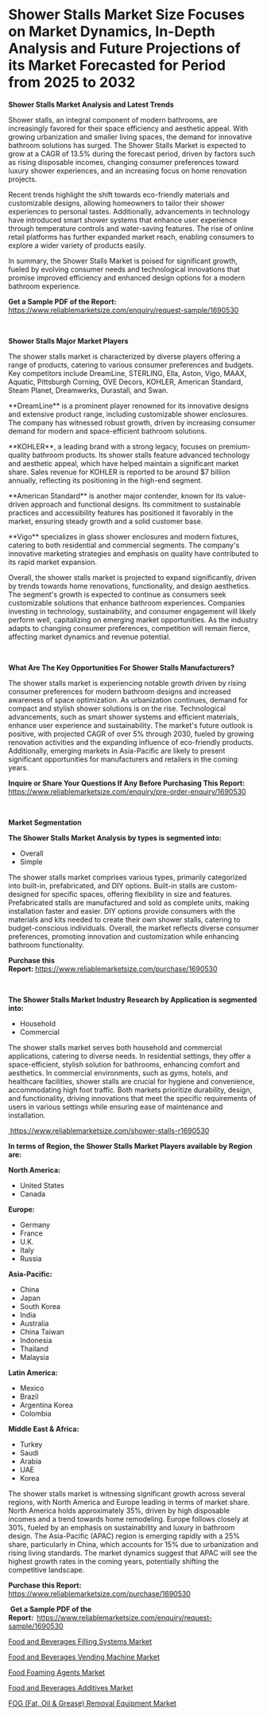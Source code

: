 <p><h1>Shower Stalls Market Size Focuses on Market Dynamics, In-Depth Analysis and Future Projections of its Market Forecasted for Period from 2025 to 2032</h1></p><p><strong>Shower Stalls Market Analysis and Latest Trends</strong></p>
<p><p>Shower stalls, an integral component of modern bathrooms, are increasingly favored for their space efficiency and aesthetic appeal. With growing urbanization and smaller living spaces, the demand for innovative bathroom solutions has surged. The Shower Stalls Market is expected to grow at a CAGR of 13.5% during the forecast period, driven by factors such as rising disposable incomes, changing consumer preferences toward luxury shower experiences, and an increasing focus on home renovation projects.</p><p>Recent trends highlight the shift towards eco-friendly materials and customizable designs, allowing homeowners to tailor their shower experiences to personal tastes. Additionally, advancements in technology have introduced smart shower systems that enhance user experience through temperature controls and water-saving features. The rise of online retail platforms has further expanded market reach, enabling consumers to explore a wider variety of products easily.</p><p>In summary, the Shower Stalls Market is poised for significant growth, fueled by evolving consumer needs and technological innovations that promise improved efficiency and enhanced design options for a modern bathroom experience.</p></p>
<p><strong>Get a Sample PDF of the Report:&nbsp;</strong> <a href="https://www.reliablemarketsize.com/enquiry/request-sample/1690530?utm_campaign=1836&utm_medium=2&utm_source=Github&utm_content=ia&utm_term=06012025&utm_id=shower-stalls">https://www.reliablemarketsize.com/enquiry/request-sample/1690530</a></p>
<p>&nbsp;</p>
<p><strong>Shower Stalls Major Market Players</strong></p>
<p><p>The shower stalls market is characterized by diverse players offering a range of products, catering to various consumer preferences and budgets. Key competitors include DreamLine, STERLING, Ella, Aston, Vigo, MAAX, Aquatic, Pittsburgh Corning, OVE Decors, KOHLER, American Standard, Steam Planet, Dreamwerks, Durastall, and Swan.</p><p>**DreamLine** is a prominent player renowned for its innovative designs and extensive product range, including customizable shower enclosures. The company has witnessed robust growth, driven by increasing consumer demand for modern and space-efficient bathroom solutions. </p><p>**KOHLER**, a leading brand with a strong legacy, focuses on premium-quality bathroom products. Its shower stalls feature advanced technology and aesthetic appeal, which have helped maintain a significant market share. Sales revenue for KOHLER is reported to be around $7 billion annually, reflecting its positioning in the high-end segment.</p><p>**American Standard** is another major contender, known for its value-driven approach and functional designs. Its commitment to sustainable practices and accessibility features has positioned it favorably in the market, ensuring steady growth and a solid customer base.</p><p>**Vigo** specializes in glass shower enclosures and modern fixtures, catering to both residential and commercial segments. The company's innovative marketing strategies and emphasis on quality have contributed to its rapid market expansion.</p><p>Overall, the shower stalls market is projected to expand significantly, driven by trends towards home renovations, functionality, and design aesthetics. The segment's growth is expected to continue as consumers seek customizable solutions that enhance bathroom experiences. Companies investing in technology, sustainability, and consumer engagement will likely perform well, capitalizing on emerging market opportunities. As the industry adapts to changing consumer preferences, competition will remain fierce, affecting market dynamics and revenue potential.</p></p>
<p>&nbsp;</p>
<p><strong>What Are The Key Opportunities For Shower Stalls Manufacturers?</strong></p>
<p><p>The shower stalls market is experiencing notable growth driven by rising consumer preferences for modern bathroom designs and increased awareness of space optimization. As urbanization continues, demand for compact and stylish shower solutions is on the rise. Technological advancements, such as smart shower systems and efficient materials, enhance user experience and sustainability. The market's future outlook is positive, with projected CAGR of over 5% through 2030, fueled by growing renovation activities and the expanding influence of eco-friendly products. Additionally, emerging markets in Asia-Pacific are likely to present significant opportunities for manufacturers and retailers in the coming years.</p></p>
<p><strong>Inquire or Share Your Questions If Any Before Purchasing This Report:</strong> <a href="https://www.reliablemarketsize.com/enquiry/pre-order-enquiry/1690530?utm_campaign=1836&utm_medium=2&utm_source=Github&utm_content=ia&utm_term=06012025&utm_id=shower-stalls">https://www.reliablemarketsize.com/enquiry/pre-order-enquiry/1690530</a></p>
<p>&nbsp;</p>
<p><strong>Market Segmentation</strong></p>
<p><strong>The Shower Stalls Market Analysis by types is segmented into:</strong></p>
<p><ul><li>Overall</li><li>Simple</li></ul></p>
<p><p>The shower stalls market comprises various types, primarily categorized into built-in, prefabricated, and DIY options. Built-in stalls are custom-designed for specific spaces, offering flexibility in size and features. Prefabricated stalls are manufactured and sold as complete units, making installation faster and easier. DIY options provide consumers with the materials and kits needed to create their own shower stalls, catering to budget-conscious individuals. Overall, the market reflects diverse consumer preferences, promoting innovation and customization while enhancing bathroom functionality.</p></p>
<p><strong>Purchase this Report:&nbsp;</strong><a href="https://www.reliablemarketsize.com/purchase/1690530?utm_campaign=1836&utm_medium=2&utm_source=Github&utm_content=ia&utm_term=06012025&utm_id=shower-stalls">https://www.reliablemarketsize.com/purchase/1690530</a></p>
<p>&nbsp;</p>
<p><strong>The Shower Stalls Market Industry Research by Application is segmented into:</strong></p>
<p><ul><li>Household</li><li>Commercial</li></ul></p>
<p><p>The shower stalls market serves both household and commercial applications, catering to diverse needs. In residential settings, they offer a space-efficient, stylish solution for bathrooms, enhancing comfort and aesthetics. In commercial environments, such as gyms, hotels, and healthcare facilities, shower stalls are crucial for hygiene and convenience, accommodating high foot traffic. Both markets prioritize durability, design, and functionality, driving innovations that meet the specific requirements of users in various settings while ensuring ease of maintenance and installation.</p></p>
<p><a href="https://www.reliablemarketsize.com/shower-stalls-r1690530?utm_campaign=1836&utm_medium=2&utm_source=Github&utm_content=ia&utm_term=06012025&utm_id=shower-stalls">&nbsp;https://www.reliablemarketsize.com/shower-stalls-r1690530</a></p>
<p><strong>In terms of Region, the Shower Stalls Market Players available by Region are:</strong></p>
<p>
    <p> <strong> North America: </strong>
        <ul>
            <li>United States</li>
            <li>Canada</li>
        </ul>
        </p> 
    <p> <strong> Europe: </strong>
        <ul>
            <li>Germany</li>
            <li>France</li>
            <li>U.K.</li>
            <li>Italy</li>
            <li>Russia</li>
        </ul>
        </p> 
    <p> <strong> Asia-Pacific: </strong>
        <ul>
            <li>China</li>
            <li>Japan</li>
            <li>South Korea</li>
            <li>India</li>
            <li>Australia</li>
            <li>China Taiwan</li>
            <li>Indonesia</li>
            <li>Thailand</li>
            <li>Malaysia</li>
        </ul>
        </p> 
    <p> <strong> Latin America: </strong>
        <ul>
            <li>Mexico</li>
            <li>Brazil</li>
            <li>Argentina Korea</li>
            <li>Colombia</li>
        </ul>
        </p> 
    <p> <strong> Middle East & Africa: </strong>
        <ul>
            <li>Turkey</li>
            <li>Saudi</li>
            <li>Arabia</li>
            <li>UAE</li>
            <li>Korea</li>
        </ul>
    </p>
    </p>
<p><p>The shower stalls market is witnessing significant growth across several regions, with North America and Europe leading in terms of market share. North America holds approximately 35%, driven by high disposable incomes and a trend towards home remodeling. Europe follows closely at 30%, fueled by an emphasis on sustainability and luxury in bathroom design. The Asia-Pacific (APAC) region is emerging rapidly with a 25% share, particularly in China, which accounts for 15% due to urbanization and rising living standards. The market dynamics suggest that APAC will see the highest growth rates in the coming years, potentially shifting the competitive landscape.</p></p>
<p><strong>Purchase this Report: </strong><a href="https://www.reliablemarketsize.com/purchase/1690530?utm_campaign=1836&utm_medium=2&utm_source=Github&utm_content=ia&utm_term=06012025&utm_id=shower-stalls">https://www.reliablemarketsize.com/purchase/1690530</a></p>
<p>&nbsp;<strong>Get a Sample PDF of the Report:&nbsp;&nbsp;</strong><a href="https://www.reliablemarketsize.com/enquiry/request-sample/1690530?utm_campaign=1836&utm_medium=2&utm_source=Github&utm_content=ia&utm_term=06012025&utm_id=shower-stalls">https://www.reliablemarketsize.com/enquiry/request-sample/1690530</a></p>
<p><strong></strong></p>
<p><p><a href="https://www.linkedin.com/pulse/detailed-examination-food-beverages-filling-systems-market-size-g6kgf?utm_campaign=1836&utm_medium=2&utm_source=Github&utm_content=ia&utm_term=06012025&utm_id=shower-stalls">Food and Beverages Filling Systems Market</a></p><p><a href="https://www.linkedin.com/pulse/emerging-trends-food-beverages-vending-machine-market-detailed-qhdbf?utm_campaign=1836&utm_medium=2&utm_source=Github&utm_content=ia&utm_term=06012025&utm_id=shower-stalls">Food and Beverages Vending Machine Market</a></p><p><a href="https://www.linkedin.com/pulse/comprehensive-analysis-food-foaming-agents-market-from-nff0c?utm_campaign=1836&utm_medium=2&utm_source=Github&utm_content=ia&utm_term=06012025&utm_id=shower-stalls">Food Foaming Agents Market</a></p><p><a href="https://www.linkedin.com/pulse/market-report-covering-food-beverages-additivesmarket-share-development-bbpzf?utm_campaign=1836&utm_medium=2&utm_source=Github&utm_content=ia&utm_term=06012025&utm_id=shower-stalls">Food and Beverages Additives Market</a></p><p><a href="https://www.linkedin.com/pulse/global-fog-fat-oil-grease-removal-equipment-market-analysis-4tooc?utm_campaign=1836&utm_medium=2&utm_source=Github&utm_content=ia&utm_term=06012025&utm_id=shower-stalls">FOG (Fat, Oil & Grease) Removal Equipment Market</a></p></p>